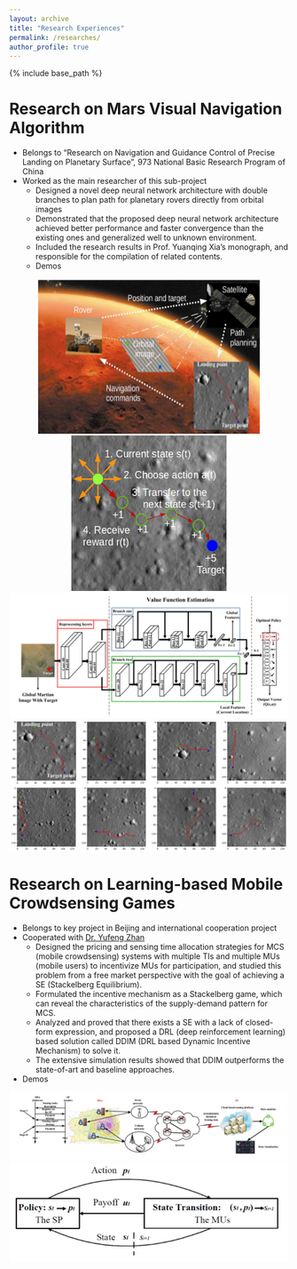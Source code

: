 ```yaml
---
layout: archive
title: "Research Experiences"
permalink: /researches/
author_profile: true
---
```


{% include base_path %}

Research on Mars Visual Navigation Algorithm 
============================================
* Belongs to “Research on Navigation and Guidance Control of Precise Landing on Planetary Surface”, 973 National Basic Research Program of China
* Worked as the main researcher of this sub-project
  * Designed a novel deep neural network architecture with double branches to plan path for planetary rovers directly from orbital images
  * Demonstrated that the proposed deep neural network architecture achieved better performance and faster convergence than the existing ones and generalized well to unknown environment.
  * Included the research results in Prof. Yuanqing Xia’s monograph, and responsible for the compilation of related contents. 
  * Demos
  
<div align="center">
<img src="/images/Mars/demo.png" height="280" width="400">
<img src="/images/Mars/pathfinding.png" height="280" width="280">
</div>
<div align="center">
<img src="/images/Mars/TNet.png">
</div>
<div align="center">
<img src="/images/Mars/Result.png">
</div>
 
Research on Learning-based Mobile Crowdsensing Games 
====================================================
* Belongs to key project in Beijing and international cooperation project
* Cooperated with [Dr. Yufeng Zhan](https://scholar.google.com.hk/citations?user=qzCgBxUAAAAJ&hl=zh-CN&oi=ao)
  * Designed the pricing and sensing time allocation strategies for MCS (mobile crowdsensing) systems with multiple TIs and multiple MUs (mobile users) to incentivize MUs for participation, and studied this problem from a free market perspective with the goal of achieving a SE (Stackelberg Equilibrium).
  * Formulated the incentive mechanism as a Stackelberg game, which can reveal the characteristics of the supply-demand pattern for MCS.
  * Analyzed and proved that there exists a SE with a lack of closed-form expression, and proposed a DRL (deep reinforcement learning) based solution called DDIM (DRL based Dynamic Incentive Mechanism) to solve it.
  * The extensive simulation results showed that DDIM outperforms the state-of-art and baseline approaches.
* Demos

<div align="center">
<img src="/images/MCS/MCS.png">
<img src="/images/MCS/MDP.png">
</div>
